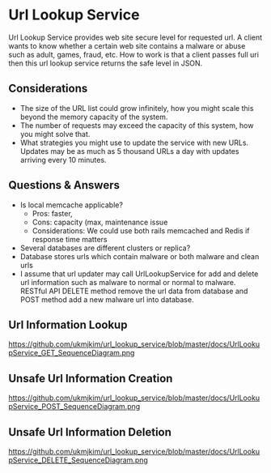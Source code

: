 # Url Lookup Service

Url Lookup Service provides web site secure level for requested url. A client wants to know whether a certain web site contains a malware or abuse such as adult, games, fraud, etc. How to work is that a client passes full uri then this url lookup service returns the safe level in JSON.

## Considerations
* The size of the URL list could grow infinitely, how you might scale this beyond the memory capacity of the system.
* The number of requests may exceed the capacity of this system, how you might solve that.
* What strategies you might use to update the service with new URLs. Updates may be as much as 5 thousand URLs a day with updates arriving every 10 minutes.


## Questions & Answers
- Is local memcache applicable?
  - Pros: faster, 
  - Cons: capacity (max, maintenance issue
  - Considerations: We could use both rails memcached and Redis if response time matters
- Several databases are different clusters or replica?
- Database stores urls which contain malware or both malware and clean urls
- I assume that url updater may call UrlLookupService for add and delete url information such as malware to normal or normal to malware. RESTful API DELETE method remove the url data from database and POST method add a new malware url into database.




## Url Information Lookup
https://github.com/ukmjkim/url_lookup_service/blob/master/docs/UrlLookupService_GET_SequenceDiagram.png


## Unsafe Url Information Creation
https://github.com/ukmjkim/url_lookup_service/blob/master/docs/UrlLookupService_POST_SequenceDiagram.png

## Unsafe Url Information Deletion
https://github.com/ukmjkim/url_lookup_service/blob/master/docs/UrlLookupService_DELETE_SequenceDiagram.png



